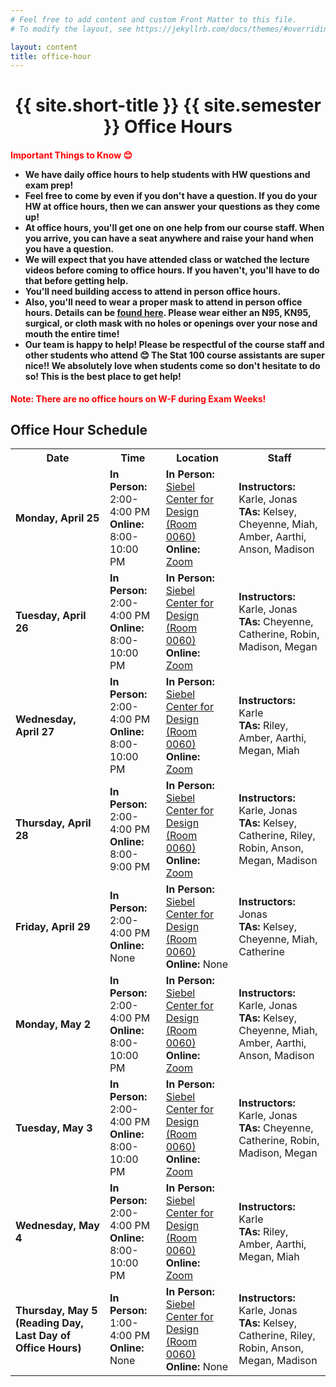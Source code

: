 ```yaml
---
# Feel free to add content and custom Front Matter to this file.
# To modify the layout, see https://jekyllrb.com/docs/themes/#overriding-theme-defaults

layout: content
title: office-hour
---
```


<h1 style="text-align:center;">{{ site.short-title }} {{ site.semester }} Office Hours</h1>

<h4><b style="color: red;">Important Things to Know &#128522;</b>
<ul>
    <li>We have daily office hours to help students with HW questions and exam prep!</li>
    <li>Feel free to come by even if you don't have a question. If you do your HW at office hours, then we can answer your questions as they come up!</li>
    <li>At office hours, you'll get one on one help from our course staff. When you arrive, you can have a seat anywhere and raise your hand when you have a question.</li>
    <li>We will expect that you have attended class or watched the lecture videos before coming to office hours. If you haven't, you'll have to do that before getting help.</li>
    <li>You'll need building access to attend in person office hours.</li>
    <li>Also, you'll need to wear a proper mask to attend in person office hours. Details can be <a href="https://covid19.illinois.edu/health-and-support/face-coverings/" target="_blank">found here</a>. Please wear either an N95, KN95, surgical, or cloth mask with no holes or openings over your nose and mouth the entire time!</li>
    <li>Our team is happy to help! Please be respectful of the course staff and other students who attend &#128522; The Stat 100 course assistants are super nice!! We absolutely love when students come so don't hesitate to do so! This is the best place to get help!</li>
</ul>
</h4>

<b style="color: red;">Note: There are no office hours on W-F during Exam Weeks!</b>

<style>
  .staff_oh td {
    text-align: left;
  }
</style>


## Office Hour Schedule

<div class="table-responsive staff_oh">
  <table class="table table-bordered" style="table-layout: auto;">
    <tr>
      <th>Date</th>
      <th>Time</th>
      <th>Location</th>
      <th>Staff</th>
    </tr>
    <tr>
      <td><b>Monday, April 25</b></td>
      <td><b>In Person:</b> 2:00-4:00 PM<br><b>Online:</b> 8:00-10:00 PM</td>
      <td><b>In Person:</b> <a href="https://www.google.com/maps/place/Siebel+Center+for+Design/@40.1025572,-88.2353609,17z/data=!3m1!4b1!4m5!3m4!1s0x880cd70f5003035d:0xe7fb9f2c25e7cc08!8m2!3d40.1025531!4d-88.2331722" target="_blank">Siebel Center for Design (Room 0060)</a><br><b>Online:</b> <a href="https://illinois.zoom.us/j/93223625206?pwd=MHhPbTNvelV6ZG1YVUJMVVFHdTU2UT09" target="_blank">Zoom</a></td>
      <td><b>Instructors:</b> Karle, Jonas<br><b>TAs:</b> Kelsey, Cheyenne, Miah, Amber, Aarthi, Anson, Madison</td>
    </tr>
    <tr>
      <td><b>Tuesday, April 26</b></td>
      <td><b>In Person:</b> 2:00-4:00 PM<br><b>Online:</b> 8:00-10:00 PM</td>
      <td><b>In Person:</b> <a href="https://www.google.com/maps/place/Siebel+Center+for+Design/@40.1025572,-88.2353609,17z/data=!3m1!4b1!4m5!3m4!1s0x880cd70f5003035d:0xe7fb9f2c25e7cc08!8m2!3d40.1025531!4d-88.2331722" target="_blank">Siebel Center for Design (Room 0060)</a><br><b>Online:</b> <a href="https://illinois.zoom.us/j/93223625206?pwd=MHhPbTNvelV6ZG1YVUJMVVFHdTU2UT09" target="_blank">Zoom</a></td>
      <td><b>Instructors:</b> Karle, Jonas<br><b>TAs:</b> Cheyenne, Catherine, Robin, Madison, Megan</td>
    </tr>
    <tr>
      <td><b>Wednesday, April 27</b></td>
      <td><b>In Person:</b> 2:00-4:00 PM<br><b>Online:</b> 8:00-10:00 PM</td>
      <td><b>In Person:</b> <a href="https://www.google.com/maps/place/Siebel+Center+for+Design/@40.1025572,-88.2353609,17z/data=!3m1!4b1!4m5!3m4!1s0x880cd70f5003035d:0xe7fb9f2c25e7cc08!8m2!3d40.1025531!4d-88.2331722" target="_blank">Siebel Center for Design (Room 0060)</a><br><b>Online:</b> <a href="https://illinois.zoom.us/j/93223625206?pwd=MHhPbTNvelV6ZG1YVUJMVVFHdTU2UT09" target="_blank">Zoom</a></td>
      <td><b>Instructors:</b> Karle<br><b>TAs:</b> Riley, Amber, Aarthi, Megan, Miah</td>
    </tr>
    <tr>
      <td><b>Thursday, April 28</b></td>
      <td><b>In Person:</b> 2:00-4:00 PM<br><b>Online:</b> 8:00-9:00 PM</td>
      <td><b>In Person:</b> <a href="https://www.google.com/maps/place/Siebel+Center+for+Design/@40.1025572,-88.2353609,17z/data=!3m1!4b1!4m5!3m4!1s0x880cd70f5003035d:0xe7fb9f2c25e7cc08!8m2!3d40.1025531!4d-88.2331722" target="_blank">Siebel Center for Design (Room 0060)</a><br><b>Online:</b> <a href="https://illinois.zoom.us/j/93223625206?pwd=MHhPbTNvelV6ZG1YVUJMVVFHdTU2UT09" target="_blank">Zoom</a></td>
      <td><b>Instructors:</b> Karle, Jonas<br><b>TAs:</b> Kelsey, Catherine, Riley, Robin, Anson, Megan, Madison</td>
    </tr>
    <tr>
      <td><b>Friday, April 29</b></td>
      <td><b>In Person:</b> 2:00-4:00 PM<br><b>Online:</b> None</td>
      <td><b>In Person:</b> <a href="https://www.google.com/maps/place/Siebel+Center+for+Design/@40.1025572,-88.2353609,17z/data=!3m1!4b1!4m5!3m4!1s0x880cd70f5003035d:0xe7fb9f2c25e7cc08!8m2!3d40.1025531!4d-88.2331722" target="_blank">Siebel Center for Design (Room 0060)</a><br><b>Online:</b> None</td>
      <td><b>Instructors:</b> Jonas<br><b>TAs:</b> Kelsey, Cheyenne, Miah, Catherine</td>
    </tr>
    <tr>
      <td><b>Monday, May 2</b></td>
      <td><b>In Person:</b> 2:00-4:00 PM<br><b>Online:</b> 8:00-10:00 PM</td>
      <td><b>In Person:</b> <a href="https://www.google.com/maps/place/Siebel+Center+for+Design/@40.1025572,-88.2353609,17z/data=!3m1!4b1!4m5!3m4!1s0x880cd70f5003035d:0xe7fb9f2c25e7cc08!8m2!3d40.1025531!4d-88.2331722" target="_blank">Siebel Center for Design (Room 0060)</a><br><b>Online:</b> <a href="https://illinois.zoom.us/j/93223625206?pwd=MHhPbTNvelV6ZG1YVUJMVVFHdTU2UT09" target="_blank">Zoom</a></td>
      <td><b>Instructors:</b> Karle, Jonas<br><b>TAs:</b> Kelsey, Cheyenne, Miah, Amber, Aarthi, Anson, Madison</td>
    </tr>
    <tr>
      <td><b>Tuesday, May 3</b></td>
      <td><b>In Person:</b> 2:00-4:00 PM<br><b>Online:</b> 8:00-10:00 PM</td>
      <td><b>In Person:</b> <a href="https://www.google.com/maps/place/Siebel+Center+for+Design/@40.1025572,-88.2353609,17z/data=!3m1!4b1!4m5!3m4!1s0x880cd70f5003035d:0xe7fb9f2c25e7cc08!8m2!3d40.1025531!4d-88.2331722" target="_blank">Siebel Center for Design (Room 0060)</a><br><b>Online:</b> <a href="https://illinois.zoom.us/j/93223625206?pwd=MHhPbTNvelV6ZG1YVUJMVVFHdTU2UT09" target="_blank">Zoom</a></td>
      <td><b>Instructors:</b> Karle, Jonas<br><b>TAs:</b> Cheyenne, Catherine, Robin, Madison, Megan</td>
    </tr>
    <tr>
      <td><b>Wednesday, May 4</b></td>
      <td><b>In Person:</b> 2:00-4:00 PM<br><b>Online:</b> 8:00-10:00 PM</td>
      <td><b>In Person:</b> <a href="https://www.google.com/maps/place/Siebel+Center+for+Design/@40.1025572,-88.2353609,17z/data=!3m1!4b1!4m5!3m4!1s0x880cd70f5003035d:0xe7fb9f2c25e7cc08!8m2!3d40.1025531!4d-88.2331722" target="_blank">Siebel Center for Design (Room 0060)</a><br><b>Online:</b> <a href="https://illinois.zoom.us/j/93223625206?pwd=MHhPbTNvelV6ZG1YVUJMVVFHdTU2UT09" target="_blank">Zoom</a></td>
      <td><b>Instructors:</b> Karle<br><b>TAs:</b> Riley, Amber, Aarthi, Megan, Miah</td>
    </tr>
    <tr>
      <td><b>Thursday, May 5 (Reading Day, Last Day of Office Hours)</b></td>
      <td><b>In Person:</b> 1:00-4:00 PM<br><b>Online:</b> None</td>
      <td><b>In Person:</b> <a href="https://www.google.com/maps/place/Siebel+Center+for+Design/@40.1025572,-88.2353609,17z/data=!3m1!4b1!4m5!3m4!1s0x880cd70f5003035d:0xe7fb9f2c25e7cc08!8m2!3d40.1025531!4d-88.2331722" target="_blank">Siebel Center for Design (Room 0060)</a><br><b>Online:</b> None</td>
      <td><b>Instructors:</b> Karle, Jonas<br><b>TAs:</b> Kelsey, Catherine, Riley, Robin, Anson, Megan, Madison</td>
    </tr>
  </table>
</div>

